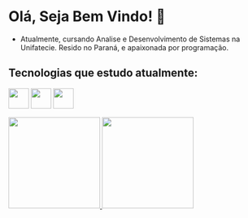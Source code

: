 # Olá, Seja Bem Vindo! 👋

- Atualmente, cursando Analise e Desenvolvimento de Sistemas na Unifatecie. Resido no Paraná, e apaixonada por programação.

## Tecnologias que estudo atualmente:

<img src="https://cdn.jsdelivr.net/gh/devicons/devicon/icons/java/java-original.svg" width="40" height="40"/> <img src="https://cdn.jsdelivr.net/gh/devicons/devicon/icons/mysql/mysql-original.svg" width="40" height="40" /> <img src="https://cdn.jsdelivr.net/gh/devicons/devicon/icons/bootstrap/bootstrap-original.svg" width="40" height="40"  />


<div>
<a href="https://github.com/JaquelineSilvva">
<img height="180em" src="https://github-readme-stats.vercel.app/api/top-langs/?username=JaquelineSilvva&layout=compact&langs_count=7&theme=dracula"/>
<img height="180em" src="https://github-readme-stats.vercel.app/api?username=JaquelineSilvva&show_icons=true&theme=dracula&include_all_commits=true&count_private=true"/>
</div>

          
          
